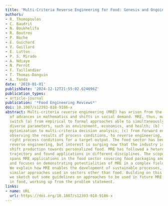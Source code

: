 ```yaml
---
title: 'Multi-Criteria Reverse Engineering for Food: Genesis and Ongoing Advances'
authors:
- R. Thomopoulos
- C. Baudrit
- N. Boukhelifa
- R. Boutrou
- P. Buche
- E. Guichard
- V. Guillard
- E. Lutton
- P. S. Mirade
- A. Ndiaye
- N. Perrot
- F. Taillandier
- T. Thomas-Danguin
- A. Tonda
date: '2019-01-01'
publishDate: '2024-12-12T21:55:02.624696Z'
publication_types:
- article-journal
publication: '*Food Engineering Reviews*'
doi: 10.1007/s12393-018-9186-x
abstract: Multi-criteria reverse engineering (MRE) has arisen from the cross-fertilization
  of advances in mathematics and shifts in social demand. MRE, thus, marks a progressive
  switch (a) from empirical to formal approaches able to simultaneously factor in
  diverse parameters, such as environment, economics, and health; (b) from mono-criterion
  optimization to multi-criteria decision analysis; (c) from forward engineering,
  observing the results of process conditions, to reverse engineering, selecting the
  right process conditions for a target output. The food sector has been slow to adopt
  reverse engineering, but interest is surging now that the industry is looking to
  shift production towards personalized food. MRE has followed a heterogeneous development
  trajectory and found applications in different disciplines. The scope of this review
  spans MRE applications in the food sector covering food packaging and food consumption
  and focuses on demonstrating potentialities of MRE in a complex field like food.
  We explain how MRE enables the development of sustainable processes, looking at
  similar approaches used in sectors other than food. Building on this extensive review,
  we sketch out some guidelines on approaches to be used in future MRE applications
  in food, working up from the problem statement.
links:
- name: URL
  url: https://doi.org/10.1007/s12393-018-9186-x
---
```

